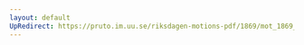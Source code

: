 ```yaml
---
layout: default
UpRedirect: https://pruto.im.uu.se/riksdagen-motions-pdf/1869/mot_1869__ak__251.pdf
---
```

